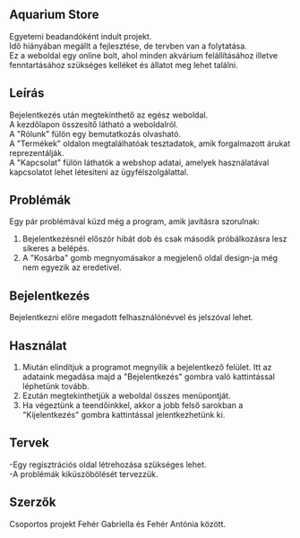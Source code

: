 ## Aquarium Store
Egyetemi beadandóként indult projekt. <br>
Idő hiányában megállt a fejlesztése, de tervben van a  folytatása.<br>
Ez a weboldal egy online bolt, ahol minden akvárium felállításához illetve fenntartásához szükséges kelléket és állatot meg lehet találni.

## Leírás
Bejelentkezés után megtekinthető az egész weboldal.<br>
A kezdőlapon összesítő látható a weboldalról.<br>
A "Rólunk" fülön egy bemutatkozás olvasható.<br>
A "Termékek" oldalon megtalálhatóak tesztadatok, amik forgalmazott árukat reprezentálják. <br>
A "Kapcsolat" fülön láthatók a webshop adatai, amelyek használatával kapcsolatot lehet létesíteni az ügyfélszolgálattal.

## Problémák
Egy pár problémával küzd még a program, amik javításra szorulnak:<br>
1. Bejelentkezésnél először hibát dob és csak második próbálkozásra lesz sikeres a belépés.<br>
2. A "Kosárba" gomb megnyomásakor a megjelenő oldal design-ja még nem egyezik az eredetivel.

## Bejelentkezés
Bejelentkezni előre megadott felhasználónévvel és jelszóval lehet.

## Használat
1. Miután elindítjuk a programot megnyílik a bejelentkező felület. Itt az adataink megadása majd a "Bejelentkezés" gombra való kattintással léphetünk tovább.<br>
2. Ezután megtekinthetjük a weboldal összes menüpontját.<br>
3. Ha végeztünk a teendőinkkel, akkor a jobb felső sarokban a "Kijelentkezés" gombra kattintással jelentkezhetünk ki.

## Tervek
-Egy regisztrációs oldal létrehozása szükséges lehet.<br>
-A problémák kiküszöbölését tervezzük.

## Szerzők
Csoportos projekt Fehér Gabriella és Fehér Antónia között.

